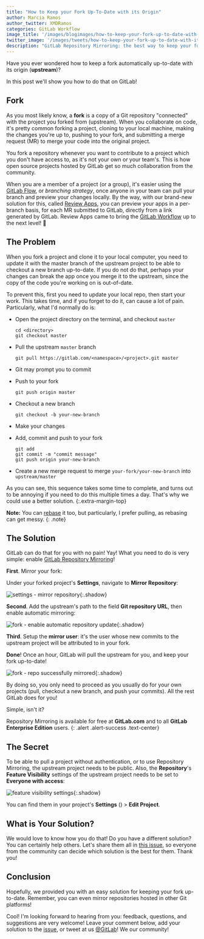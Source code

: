 ```yaml
---
title: "How to Keep your Fork Up-To-Date with its Origin"
author: Marcia Ramos
author_twitter: XMDRamos
categories: GitLab Workflow
image_title: '/images/blogimages/how-to-keep-your-fork-up-to-date-with-its-origin/fork.png'
twitter_image: '/images/tweets/how-to-keep-your-fork-up-to-date-with-its-origin.png'
description: "GitLab Repository Mirroring: the best way to keep your fork up-to-date!"
---
```


Have you ever wondered how to keep a fork automatically up-to-date with its origin (**upstream**)?

In this post we'll show you how to do that on GitLab!

<!-- more -->

## Fork

As you most likely know, a **fork** is a copy of a Git repository "connected" with the project you forked from (upstream). When you collaborate on code, it's pretty common forking a project, cloning to your local machine, making the changes you're up to, pushing to your fork, and submitting a merge request (MR) to merge your code into the original project.

You fork a repository whenever you want to contribute to a project which you don't have access to, as it's not your own or your team's. This is how open source projects hosted by GitLab get so much collaboration from the community.

When you are a member of a project (or a group), it's easier using the [GitLab Flow](/2014/09/29/gitlab-flow/), or _branching strategy_, once anyone in your team can pull your branch and preview your changes locally. By the way, with our brand-new solution for this, called [Review Apps](/features/review-apps), you can preview your apps in a per-branch basis, for each MR submitted to GitLab, directly from a link generated by GitLab. Review Apps came to bring the [GitLab Workflow](/2016/10/25/gitlab-workflow-an-overview/) up to the next level! 🙌

## The Problem

When you fork a project and clone it to your local computer, you need to update it with the master branch of the upstream project to be able to checkout a new branch up-to-date. If you do not do that, perhaps your changes can break the app once you merge it to the upstream, since the copy of the code you're working on is out-of-date.

To prevent this, first you need to update your local repo, then start your work. This takes time, and if you forget to do it, can cause a lot of pain. Particularly, what I'd normally do is:

- Open the project directory on the terminal, and checkout `master`

    ```shell
    cd <directory>
    git checkout master
    ```

- Pull the upstream `master` branch
    
    ```shell
    git pull https://gitlab.com/<namespace>/<project>.git master
    ```

- Git may prompt you to commit
- Push to your fork
    
    ```shell
    git push origin master
    ```

- Checkout a new branch

    ```shell
    git checkout -b your-new-branch
    ```

- Make your changes
- Add, commit and push to your fork

    ```shell
    git add
    git commit -m "commit message"
    git push origin your-new-branch
    ```

- Create a new merge request to merge `your-fork/your-new-branch` into `upstream/master`

As you can see, this sequence takes some time to complete, and turns out to be annoying if you need to do this multiple times a day. That's why we could use a better solution.
{:.extra-margin-top}

**Note:** You can [rebase](https://git-scm.com/docs/git-rebase) it too, but particularly, I prefer pulling, as rebasing can get messy.
{: .note}

## The Solution

GitLab can do that for you with no pain! Yay! What you need to do is very simple: enable [GitLab Repository Mirroring](https://docs.gitlab.com/ee/workflow/repository_mirroring.html)!

**First**. Mirror your fork:

Under your forked project's **Settings**, navigate to **Mirror Repository**:

![settings - mirror repository](/images/blogimages/how-to-keep-your-fork-up-to-date-with-its-origin/mirror-repository-settings.png){:.shadow}

**Second**. Add the upstream's path to the field **Git repository URL**, then enable automatic mirroring:

![fork - enable automatic repository update](/images/blogimages/how-to-keep-your-fork-up-to-date-with-its-origin/setup-automatic-mirror.png){:.shadow}

**Third**. Setup the **mirror user**: it's the user whose new commits to the upstream project will be attributed to in your fork.

**Done**! Once an hour, GitLab will pull the upstream for you, and keep your fork up-to-date!

![fork - repo successfully mirrored](/images/blogimages/how-to-keep-your-fork-up-to-date-with-its-origin/repository-mirrored.png){:.shadow}

By doing so, you only need to proceed as you usually do for your own projects (pull, checkout a new branch, and push your commits). All the rest GitLab does for you!

Simple, isn't it? 

Repository Mirroring is available for free at **GitLab.com** and to all **GitLab Enterprise Edition** users.
{: .alert .alert-success .text-center}

## The Secret

To be able to pull a project without authentication, or to use Repository Mirroring, the upstream project needs to be public. Also, the **Repository**'s **Feature Visibility** settings of the upstream project needs to be set to **Everyone with access**:

![feature visibility settings](/images/blogimages/how-to-keep-your-fork-up-to-date-with-its-origin/feature-visibility-settings.png){:.shadow}

You can find them in your project's **Settings** (<i class="fa fa-cog" aria-hidden="true" style="color: grey"></i>) > **Edit Project**.

## What is Your Solution?

We would love to know how you do that! Do you have a different solution? You can certainly help others. Let's share them all in [this issue](https://gitlab.com/gitlab-org/gitlab-ce/issues/25147), so everyone from the community can decide which solution is the best for them. Thank you!

## Conclusion

Hopefully, we provided you with an easy solution for keeping your fork up-to-date. Remember, you can even mirror repositories hosted in other Git platforms!

Cool! I'm looking forward to hearing from you: feedback, questions, and suggestions are very welcome! Leave your comment below, add your solution to the [issue](https://gitlab.com/gitlab-org/gitlab-ce/issues/25147), or tweet at us [@GitLab](https://twitter.com/gitlab)! We <i class="fa fa-heart gitlab-purple" aria-hidden="true"></i> our community!

<!-- cover image: https://unsplash.com/search/fork?photo=8yqds_91OLw -->

<style>
  .extra-margin-top {
    margin-top: 10px !important;
  }
</style>
